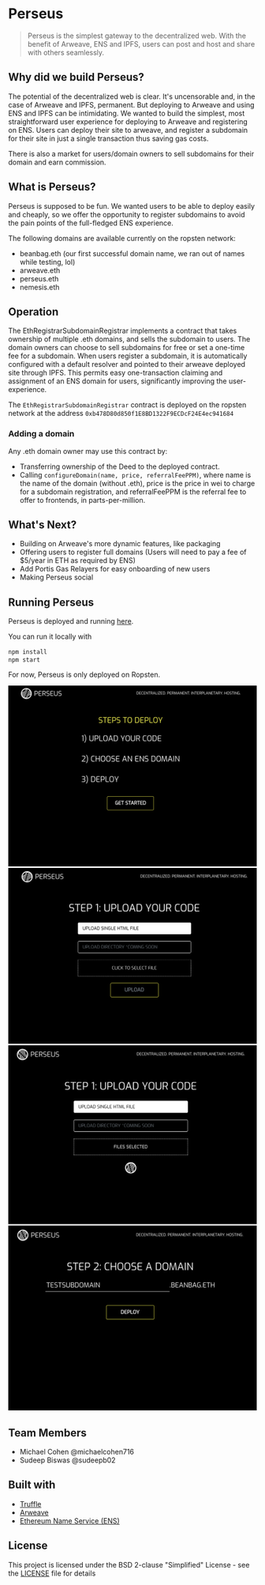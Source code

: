 # Perseus

> Perseus is the simplest gateway to the decentralized web. With the benefit of Arweave, ENS and IPFS, users can post and host and share with others seamlessly.

## Why did we build Perseus?

The potential of the decentralized web is clear. It's uncensorable and, in the case of Arweave and IPFS, permanent. But deploying to Arweave and using ENS and IPFS can be intimidating. We wanted to build the simplest, most straightforward user experience for deploying to Arweave and registering on ENS. Users can deploy their site to arweave, and register a subdomain for their site in just a single transaction thus saving gas costs.

There is also a market for users/domain owners to sell subdomains for their domain and earn commission.

## What is Perseus?

Perseus is supposed to be fun. We wanted users to be able to deploy easily and cheaply, so we offer the opportunity to register subdomains to avoid the pain points of the full-fledged ENS experience. 

The following domains are available currently on the ropsten network:
* beanbag.eth (our first successful domain name, we ran out of names while testing, lol)
* arweave.eth
* perseus.eth
* nemesis.eth

## Operation

The EthRegistrarSubdomainRegistrar implements a contract that takes ownership of multiple .eth domains, and sells the subdomain to users. The domain owners can choose to sell subdomains for free or set a one-time fee for a subdomain. When users register a subdomain, it is automatically configured with a default resolver and pointed to their arweave deployed site through IPFS. This permits easy one-transaction claiming and assignment of an ENS domain for users, significantly improving the user-experience.

The `EthRegistrarSubdomainRegistrar` contract is deployed on the ropsten network at the address `0xb478D80d850f1E8BD1322F9ECDcF24E4ec941684` 

### Adding a domain

Any .eth domain owner may use this contract by:

* Transferring ownership of the Deed to the deployed contract.
* Calling `configureDomain(name, price, referralFeePPM)`, where name is the name of the domain (without .eth), price is the price in wei to charge for a subdomain registration, and referralFeePPM is the referral fee to offer to frontends, in parts-per-million.

    
## What's Next?

- Building on Arweave's more dynamic features, like packaging
- Offering users to register full domains (Users will need to pay a fee of $5/year in ETH as required by ENS)
- Add Portis Gas Relayers for easy onboarding of new users
- Making Perseus social

## Running Perseus

Perseus is deployed and running [here](http://68.183.80.178:3000).

You can run it locally with 
```
npm install
npm start
``` 
For now, Perseus is only deployed on Ropsten.

![perseus-1](./src/assets/perseus-1.png)
![perseus-2](./src/assets/perseus-2.png)
![perseus-3](./src/assets/perseus-3.png)
![perseus-4](./src/assets/perseus-4.png)

## Team Members
- Michael Cohen @michaelcohen716
- Sudeep Biswas @sudeepb02

## Built with
* [Truffle](https://github.com/trufflesuite/truffle)
* [Arweave](https://arweave.org)
* [Ethereum Name Service (ENS)](https://github.com/ensdomains)

## License
This project is licensed under the BSD 2-clause "Simplified" License - see the [LICENSE](https://github.com/sudeepb02/Perseus/blob/master/LICENSE) file for details
